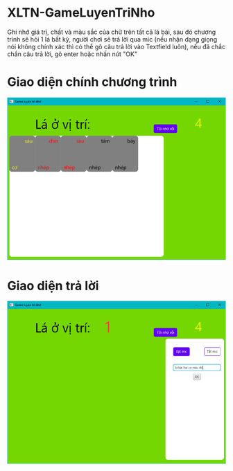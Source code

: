 # XLTN-GameLuyenTriNho
Ghi nhớ giá trị, chất và màu sắc của chữ trên tất cả lá bài, sau đó chương trình sẽ hỏi 1 lá bất kỳ, người chơi sẽ trả lời qua mic (nếu nhận dạng giọng nói không chính xác thì có thể gõ câu trả lời vào Textfield luôn), nếu đã chắc chắn câu trả lời, gõ enter hoặc nhấn nút "OK"

# Giao diện chính chương trình 
![Giao diện chính](/doc/giaodienchinh.png)
# Giao diện trả lời
![Giao diện chính](/doc/traloi.png)
